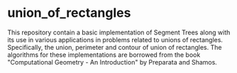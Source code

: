 # union_of_rectangles
This repository contain a basic implementation of Segment Trees along with its use in various applications in problems related to unions of rectangles. Specifically, the union, perimeter and contour of union of rectangles. The algorithms for these implementations are borrowed from the book "Computational Geometry - An Introduction" by Preparata and Shamos.
